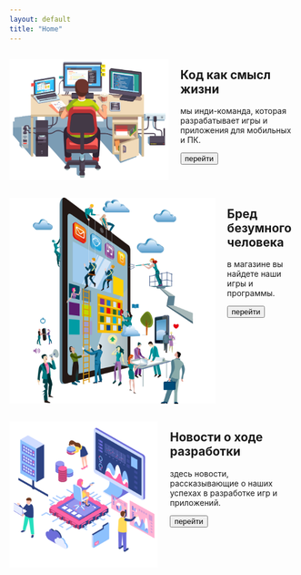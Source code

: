 ```yaml
---
layout: default
title: "Home"
---
```


<div class="row">
  <div class="columns">
    <div class="imagebox" style="float: right">
      <p><img src="/images/home/com.png" class="to-right"></p>
    </div>
    <div class="textbox-cont" style="float:right">
      <div class="textbox">
        <h2>Код как смысл жизни</h2>
        <p>мы инди-команда, которая разрабатывает игры и приложения для мобильных и ПК.</p>
        <a href="{{ site.baseurl }}/about"><button class="button" role="button">перейти</button></a>
      </div>
    </div>
  </div>
</div>

<div class="row">
  <div class="columns">
    <div class="imagebox" style="float: left">
      <p><img src="/images/home/pngwing.com.png" class="to-left"></p>
    </div>
    <div class="textbox-cont" style="float:right">
      <div class="textbox">
        <h2>Бред безумного человека</h2>
        <p>в магазине вы найдете наши игры и программы.</p>
        <a href="{{ site.baseurl }}/store"><button class="button" role="button">перейти</button></a>
      </div>
    </div>
  </div>
</div>

<div class="row">
  <div class="columns">
    <div class="imagebox" style="float: right">
      <p><img
          src="/images/home/transparent-technology-digital-transformation-a-creative-agency-lightblac5d9718fe9dfb75.4913935915701834226471.png"
          class="to-right1"></p>
    </div>
    <div class="textbox-cont" style="float:right">
      <div class="textbox">
        <h2>Новости о ходе разработки</h2>
        <p>здесь новости, рассказывающие о наших успехах в разработке игр и приложений.</p>
        <a href="{{ site.baseurl }}/news"><button class="button" role="button">перейти</button></a>
      </div>
    </div>
  </div>
</div>